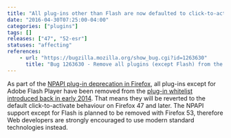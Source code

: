```yaml
---
title: "All plug-ins other than Flash are now defaulted to click-to-activate"
date: "2016-04-30T07:25:00-04:00"
categories: ["plugins"]
tags: []
releases: ["47", "52-esr"]
statuses: "affecting"
references:
    - url: "https://bugzilla.mozilla.org/show_bug.cgi?id=1263630"
      title: "Bug 1263630 - Remove all plugins (except Flash) from the click-to-activate whitelist"
---
```

As part of the [NPAPI plug-in deprecation in Firefox](https://www.fxsitecompat.dev/en-CA/docs/2015/plug-in-support-will-be-dropped-by-the-end-of-2016-except-flash/), all plug-ins except for Adobe Flash Player have been removed from the [plug-in whitelist introduced back in early 2014](https://www.fxsitecompat.dev/en-CA/docs/2014/plugin-whitelist-has-been-implemented/). That means they will be reverted to the default click-to-activate behaviour on Firefox 47 and later. The NPAPI support except for Flash is planned to be removed with Firefox 53, therefore Web developers are strongly encouraged to use modern standard technologies instead.
